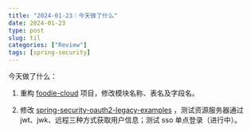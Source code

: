 ```yaml
---
title: "2024-01-23｜今天做了什么"
date: 2024-01-23
type: post
slug: til
categories: ["Review"]
tags: [spring-security]
---
```




今天做了什么：

1. 重构 [foodie-cloud](https://github.com/chensoul/foodie-cloud) 项目，修改模块名称、表名及字段名。
   
1. 修改 [spring-security-oauth2-legacy-examples](https://github.com/chensoul/spring-security-oauth2-legacy-examples) ，测试资源服务器通过 jwt、jwk、远程三种方式获取用户信息；测试 sso 单点登录（进行中）。
